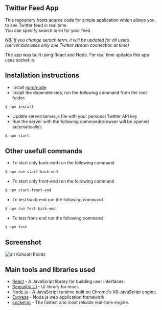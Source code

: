 ## Twitter Feed App

This repository hosts source code for simple application which allows you to see Twitter feed in real time.  
You can specify search term for your feed.  


*NB! If you change serach term, it will be updated for all users.  
(server side uses only one Twitter stream connection at time)*  


The app was built using React and Node. For real time updates this app uses socket.io.

## Installation instructions

- Install [npm/node](https://nodejs.org/en/)
- Install the dependencies, run the following command from the root folder:
```sh
$ npm install
```
- Update server/server.js file with your personal Twitter API key
- Run the server with the following command(browser will be opened automatically):
```sh
$ npm start
```

## Other usefull commands
  
- To start only back-end run the following command
```sh
$ npm run start-back-end
```
- To start only front-end run the following command
```sh
$ npm start-front-end
```
- To test back-end run the following command
```sh
$ npm run test-back-end
```
- To test front-end run the following command
```sh
$ npm test
```

## Screenshot

![alt Kahoot! Points](https://github.com/zufarzhan/twitter-stream-react-node/blob/master/Screenshot.png)


## Main tools and libraries used

- [React](https://reactjs.org/) - A JavaScript library for building user interfaces.
- [Semantic UI](https://react.semantic-ui.com/) - UI library for react.
- [Node.js](https://nodejs.org/en/) - A JavaScript runtime built on Chrome's V8 JavaScript engine.
- [Express](https://expressjs.com/) - Node.js web application framework.
- [socket.io](https://socket.io/) - The fastest and most reliable real-time engine.

